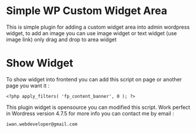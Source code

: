 # Simple WP Custom Widget Area
This is simple plugin for adding a custom widget area into admin wordpress widget, to add an image you can use image widget or text widget (use image link) only drag and drop to area widget

# Show Widget
To show widget into frontend you can add this script on page or another page you want it  : 
```
<?php apply_filters( 'fp_content_banner', 0 ); ?>
```

This plugin widget is opensource you can modified this script. Work perfect in Wordress version 4.7.5 for more info you can contact me by email :
```
iwan.webdeveloper@gmail.com
```

